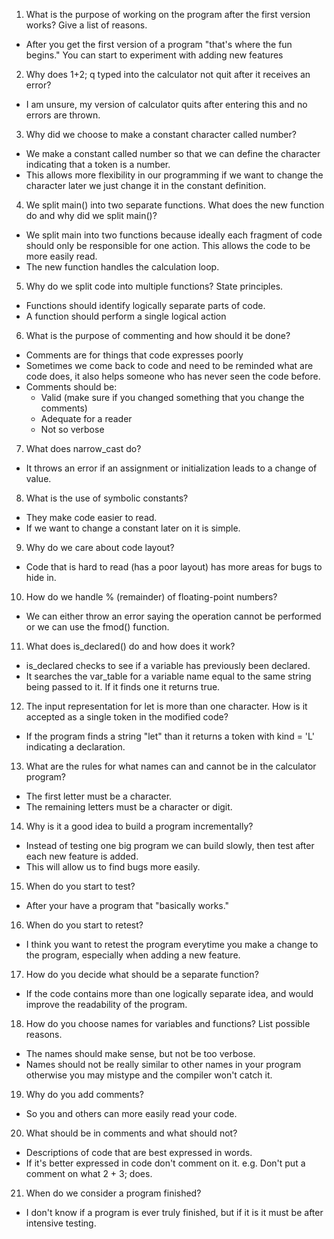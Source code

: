 1. What is the purpose of working on the program after the first version works? Give a list of reasons.
  + After you get the first version of a program "that's where the fun begins." You can start to experiment with adding new features

2. Why does 1+2; q typed into the calculator not quit after it receives an error?
  + I am unsure, my version of calculator quits after entering this and no errors are thrown.

3. Why did we choose to make a constant character called number?
  + We make a constant called number so that we can define the character indicating that a token is a number.
  + This allows more flexibility in our programming if we want to change the character later we just change it in the constant definition.

4. We split main() into two separate functions. What does the new function do and why did we split main()?
  + We split main into two functions because ideally each fragment of code should only be responsible for one action. This allows the code to be more easily read.
  + The new function handles the calculation loop.

5. Why do we split code into multiple functions? State principles.
  + Functions should identify logically separate parts of code.
  + A function should perform a single logical action

6. What is the purpose of commenting and how should it be done?
  + Comments are for things that code expresses poorly
  + Sometimes we come back to code and need to be reminded what are code does, it also helps someone who has never seen the code before.
  + Comments should be:
    + Valid (make sure if you changed something that you change the comments)
    + Adequate for a reader
    + Not so verbose

7. What does narrow_cast do?
  + It throws an error if an assignment or initialization leads to a change of value.

8. What is the use of symbolic constants?
  + They make code easier to read.
  + If we want to change a constant later on it is simple.

9. Why do we care about code layout?
  + Code that is hard to read (has a poor layout) has more areas for bugs to hide in.

10. How do we handle % (remainder) of floating-point numbers?
  + We can either throw an error saying the operation cannot be performed or we can use the fmod() function.

11. What does is_declared() do and how does it work?
  + is_declared checks to see if a variable has previously been declared.
  + It searches the var_table for a variable name equal to the same string being passed to it. If it finds one it returns true.

12. The input representation for let is more than one character. How is it accepted as a single token in the modified code?
  + If the program finds a string "let" than it returns a token with kind = 'L' indicating a declaration.

13. What are the rules for what names can and cannot be in the calculator program?
  + The first letter must be a character.
  + The remaining letters must be a character or digit.

14. Why is it a good idea to build a program incrementally?
  + Instead of testing one big program we can build slowly, then test after each new feature is added.
  + This will allow us to find bugs more easily.

15. When do you start to test?
  + After your have a program that "basically works."

16. When do you start to retest?
  + I think you want to retest the program everytime you make a change to the program, especially when adding a new feature.

17. How do you decide what should be a separate function?
  + If the code contains more than one logically separate idea, and would improve the readability of the program.

18. How do you choose names for variables and functions? List possible reasons.
  + The names should make sense, but not be too verbose.
  + Names should not be really similar to other names in your program otherwise you may mistype and the compiler won't catch it.

19. Why do you add comments?
  + So you and others can more easily read your code.

20. What should be in comments and what should not?
  + Descriptions of code that are best expressed in words.
  + If it's better expressed in code don't comment on it. e.g. Don't put a comment on what 2 + 3; does.

21. When do we consider a program finished?
  + I don't know if a program is ever truly finished, but if it is it must be after intensive testing.